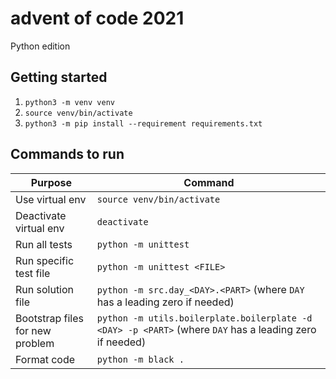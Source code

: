 # advent of code 2021

Python edition

## Getting started
1. `python3 -m venv venv`
1. `source venv/bin/activate`
1. `python3 -m pip install --requirement requirements.txt`

## Commands to run
| Purpose                         | Command |
|---------------------------------|---------|
| Use virtual env                 | `source venv/bin/activate` |
| Deactivate virtual env          | `deactivate` |
| Run all tests                   | `python -m unittest` |
| Run specific test file          | `python -m unittest <FILE>` |
| Run solution file               | `python -m src.day_<DAY>.<PART>` (where `DAY` has a leading zero if needed) |
| Bootstrap files for new problem | `python -m utils.boilerplate.boilerplate -d <DAY> -p <PART>` (where `DAY` has a leading zero if needed) |
| Format code                     | `python -m black .` |
